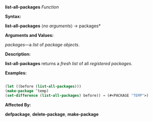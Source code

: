 **list-all-packages** *Function* 



**Syntax:** 



**list-all-packages** ⟨*no arguments*⟩ → packages* 



**Arguments and Values:** 



*packages*—a *list* of *package objects*. 



**Description:** 



**list-all-packages** returns a *fresh list* of all *registered packages*. 



**Examples:**
```lisp
 
(let ((before (list-all-packages))) 
(make-package ’temp) 
(set-difference (list-all-packages) before)) → (#<PACKAGE "TEMP">) 

```
**Affected By:** 



**defpackage**, **delete-package**, **make-package** 



